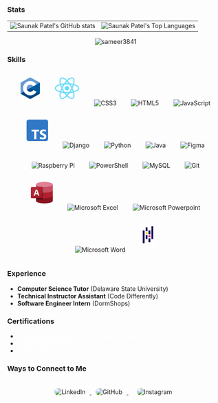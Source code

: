 ### Stats
<table style="border-color: transparent; margin-left: auto; margin-right: auto">
   <tr>
      <td>
         <img alt="Saunak Patel's GitHub stats" src="https://github-readme-stats.vercel.app/api?username=sameer3841&show_icons=true&theme=dracula"> 
      </td>
      <td>
         <img alt="Saunak Patel's Top Languages" src="https://github-readme-stats.vercel.app/api/top-langs/?username=sameer3841&layout=compact&theme=dracula&hide=roff,tsql,c">
      </td>
   </tr>
</table>
   <p style="text-align: center;"><img align="center" src="https://github-readme-streak-stats.herokuapp.com/?user=sameer3841&theme=dracula&" alt="sameer3841" style="margin-left: auto; margin-right: auto"/></p>


### Skills 

<div align="center">  
<img style="margin: 15px" src="C_Programming_Language.svg.png" alt="C" height="50" /> 
<img style="margin: 15px" src="React-icon.svg.png" alt="React" height="50" />
<img style="margin: 15px" src="https://profilinator.rishav.dev/skills-assets/css3-original-wordmark.svg" alt="CSS3" height="50" />  
<img style="margin: 15px" src="https://profilinator.rishav.dev/skills-assets/html5-original-wordmark.svg" alt="HTML5" height="50" />  
<img style="margin: 15px" src="https://profilinator.rishav.dev/skills-assets/javascript-original.svg" alt="JavaScript" height="50" /> 
<img style="margin: 15px" src="Typescript_logo_2020.svg.png" alt="Typescript" height="50" /> 
<img style="margin: 15px" src="https://profilinator.rishav.dev/skills-assets/django-original.svg" alt="Django" height="50" />  
<img style="margin: 15px" src="https://profilinator.rishav.dev/skills-assets/python-original.svg" alt="Python" height="50" />  
<img style="margin: 15px" src="https://profilinator.rishav.dev/skills-assets/java-original-wordmark.svg" alt="Java" height="50" />  
<img style="margin: 15px" src="https://profilinator.rishav.dev/skills-assets/figma-icon.svg" alt="Figma" height="50" />   
<img style="margin: 15px" src="https://profilinator.rishav.dev/skills-assets/raspberrypi.png" alt="Raspberry Pi" height="50" />   
<img style="margin: 15px" src="https://profilinator.rishav.dev/skills-assets/powershell.png" alt="PowerShell" height="50" />  
<img style="margin: 15px" src="https://profilinator.rishav.dev/skills-assets/mysql-original-wordmark.svg" alt="MySQL" height="50" />  
<img style="margin: 15px" src="https://profilinator.rishav.dev/skills-assets/git-scm-icon.svg" alt="Git" height="50" />  
<img style="margin: 15px" src="Microsoft_Office_Access_(2019-present).svg.png" alt="Microsoft Access" height="50" />
<img style="margin: 15px" src="Microsoft_Office_Excel_(2019–present).svg.png" alt="Microsoft Excel" height="50" />
<img style="margin: 15px" src="Microsoft_Office_PowerPoint_(2019–present).svg.png" alt="Microsoft Powerpoint" height="50" />
<img style="margin: 15px" src="Microsoft_Office_Word_(2019–present).svg.png" alt="Microsoft Word" height="50" />
<img style="margin: 15px" src="Pandas.png" alt="Pandas" height="50" /> 
</div> 

### Experience

- <b>Computer Science Tutor</b> (Delaware State University)
- <b>Technical Instructor Assistant</b> (Code Differently)
- <b>Software Engineer Intern</b> (DormShops)

### Certifications

- <a href="https://www.coursera.org/account/accomplishments/professional-cert/8Y3XBW4Q2JHT" style="color: white">Google - User Experience Design Specialization</a>
- <a href="https://www.hackerrank.com/certificates/bb4ab1aeb716" style="color: white">Hackerrank - Python</a>
- <a href="https://www.hackerrank.com/certificates/923fb571d532" style="color: white">Hackerrank - Java</a>

### Ways to Connect to Me

<div align="center">
<a href="https://www.linkedin.com/in/sameer-patel-a1a21a250/" target="_blank">
<img src="https://img.shields.io/badge/LinkedIn-0077B5?style=for-the-badge&logo=linkedin&logoColor=white" title="LinkedIn"  alt="LinkedIn" style="display:inline-block; border-radius: 100px; margin: 10px;"/>
</a>
<a href="https://www.github.com/sameer3841" target="_blank">
<img src="https://img.shields.io/badge/GitHub-100000?style=for-the-badge&logo=github&logoColor=white" title="GitHub"  alt="GitHub" style="display:inline-block; border-radius: 100px; margin: 10px;"/>
</a>
<a href="https://www.instagram.com/sameer0726/" target="_blank" style="display:inline-block; border-radius: 100px; margin: 10px;">
<img src="https://img.shields.io/badge/Instagram-E4405F?style=for-the-badge&logo=instagram&logoColor=white" title="Instagram"  alt="Instagram" style="display:inline-block; border-radius: 100px; margin: 10px;"/>

</a>
</div>

